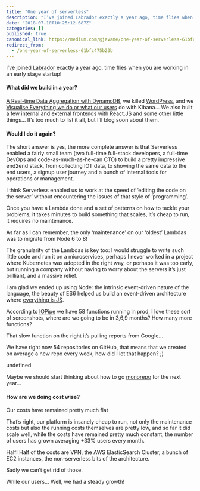 ```yaml
---
title: "One year of serverless"
description: "I’ve joined Labrador exactly a year ago, time flies when you are working in an early stage startup!"
date: "2018-07-10T10:25:12.687Z"
categories: []
published: true
canonical_link: https://medium.com/@javame/one-year-of-serverless-61bfc475b23b
redirect_from:
  - /one-year-of-serverless-61bfc475b23b
---
```


I’ve joined [Labrador](https://www.thelabrador.co.uk/) exactly a year ago, time flies when you are working in an early stage startup!

#### What did we build in a year?

[A Real-time Data Aggregation with DynamoDB](https://medium.com/@javame/real-time-aggregation-with-dynamodb-1d4c525a4154), we killed [WordPress](https://medium.com/@javame/a-serverless-alternative-to-wordpress-b55c628c71e2), and we [Visualise Everything we do or what our users](https://medium.com/@javame/visualise-all-things-82adc32bcf64) do with Kibana… We also built a few internal and external frontends with React.JS and some other little things… It’s too much to list it all, but I’ll blog soon about them.

#### Would I do it again?

The short answer is yes, the more complete answer is that Serverless enabled a fairly small team (two full-time full-stack developers, a full-time DevOps and code-as-much-as-he-can CTO) to build a pretty impressive end2end stack, from collecting IOT data, to showing the same data to the end users, a signup user journey and a bunch of internal tools for operations or management.

I think Serverless enabled us to work at the speed of ‘editing the code on the server’ without encountering the issues of that style of ‘programming’.

Once you have a Lambda done and a set of patterns on how to tackle your problems, it takes minutes to build something that scales, it’s cheap to run, it requires no maintenance.

As far as I can remember, the only ‘maintenance’ on our ‘oldest’ Lambdas was to migrate from Node 6 to 8!

The granularity of the Lambdas is key too: I would struggle to write such little code and run it on a microservices, perhaps I never worked in a project where Kubernetes was adopted in the right way, or perhaps it was too early, but running a company without having to worry about the servers it’s just brilliant, and a massive relief.

I am glad we ended up using Node: the intrinsic event-driven nature of the language, the beauty of ES6 helped us build an event-driven architecture where [everything is JS](https://medium.com/@javame/7-years-from-the-monoglot-blog-post-f13d9e776b14).

According to [IOPipe](https://www.iopipe.com/) we have 58 functions running in prod, I love these sort of screenshots, where are we going to be in 3,6,9 months? How many more functions?

That slow function on the right it’s pulling reports from Google…

We have right now 54 repositories on GitHub, that means that we created on average a new repo every week, how did I let that happen? ;)

undefined

Maybe we should start thinking about how to go [monorepo](https://trunkbaseddevelopment.com/monorepos/) for the next year…

#### How are we doing cost wise?

Our costs have remained pretty much flat

That’s right, our platform is insanely cheap to run, not only the maintenance costs but also the running costs themselves are pretty low, and so far it did scale well, while the costs have remained pretty much constant, the number of users has grown averaging +33% users every month.

Half! Half of the costs are VPN, the AWS ElasticSearch Cluster, a bunch of EC2 instances, the non-serverless bits of the architecture.

Sadly we can’t get rid of those.

While our users… Well, we had a steady growth!
